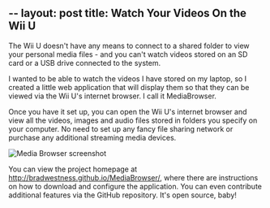 --
layout: post
title: Watch Your Videos On the Wii U  
---
  
The Wii U doesn't have any means to connect to a shared folder to view your personal media files - and you can't watch videos stored on an SD card or a USB drive connected to the system.

I wanted to be able to watch the videos I have stored on my laptop, so I created a little web application that will display them so that they can be viewed via the Wii U's internet browser. I call it MediaBrowser.

Once you have it set up, you can open the Wii U's internet browser and view all the videos, images and audio files stored in folders you specify on your computer. No need to set up any fancy file sharing network or purchase any additional streaming media devices.

![Media Browser screenshot](https://raw.github.com/bradwestness/MediaBrowser/master/screenshot.png)

You can view the project homepage at <a href="http://bradwestness.github.io/MediaBrowser/">http://bradwestness.github.io/MediaBrowser/</a>, where there are instructions on how to download and configure the application. You can even contribute additional features via the GitHub repository. It's open source, baby!
